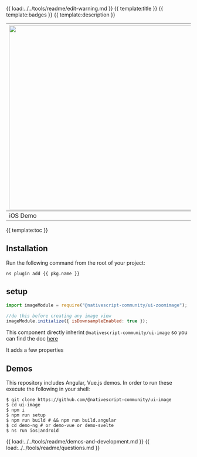 {{ load:../../tools/readme/edit-warning.md }}
{{ template:title }}
{{ template:badges }}
{{ template:description }}

| <img src="https://github.com/nativescript-community/ui-image/raw/master/images/demo-ios.gif" height="500" /> | <img src="https://github.com/nativescript-community/ui-image/raw/master/images/demo-android.gif" height="500" /> |
| --- | ----------- |
| iOS Demo | Android Demo |

{{ template:toc }}

## Installation
Run the following command from the root of your project:

`ns plugin add {{ pkg.name }}`

## setup

```javascript
import imageModule = require("@nativescript-community/ui-zoomimage");

//do this before creating any image view
imageModule.initialize({ isDownsampleEnabled: true });
```

This component directly inherint `@nativescript-community/ui-image` so you can find the doc [here]()

It adds a few properties

## Demos
This repository includes Angular, Vue.js demos. In order to run these execute the following in your shell:
```shell
$ git clone https://github.com/@nativescript-community/ui-image
$ cd ui-image
$ npm i
$ npm run setup
$ npm run build # && npm run build.angular
$ cd demo-ng # or demo-vue or demo-svelte
$ ns run ios|android
```

{{ load:../../tools/readme/demos-and-development.md }}
{{ load:../../tools/readme/questions.md }}